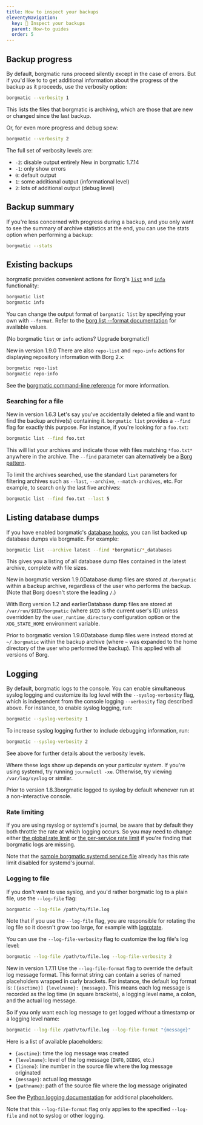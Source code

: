 ```yaml
---
title: How to inspect your backups
eleventyNavigation:
  key: 🔎 Inspect your backups
  parent: How-to guides
  order: 5
---
```

## Backup progress

By default, borgmatic runs proceed silently except in the case of errors. But
if you'd like to to get additional information about the progress of the
backup as it proceeds, use the verbosity option:

```bash
borgmatic --verbosity 1
```

This lists the files that borgmatic is archiving, which are those that are new
or changed since the last backup.

Or, for even more progress and debug spew:

```bash
borgmatic --verbosity 2
```

The full set of verbosity levels are:

 * `-2`: disable output entirely <span class="minilink minilink-addedin">New in borgmatic 1.7.14</span>
 * `-1`: only show errors
 * `0`: default output
 * `1`: some additional output (informational level)
 * `2`: lots of additional output (debug level)


## Backup summary

If you're less concerned with progress during a backup, and you only want to
see the summary of archive statistics at the end, you can use the stats
option when performing a backup:

```bash
borgmatic --stats
```

## Existing backups

borgmatic provides convenient actions for Borg's
[`list`](https://borgbackup.readthedocs.io/en/stable/usage/list.html) and
[`info`](https://borgbackup.readthedocs.io/en/stable/usage/info.html)
functionality:

```bash
borgmatic list
borgmatic info
```

You can change the output format of `borgmatic list` by specifying your own
with `--format`. Refer to the [borg list --format
documentation](https://borgbackup.readthedocs.io/en/stable/usage/list.html#the-format-specifier-syntax)
for available values.

(No borgmatic `list` or `info` actions? Upgrade borgmatic!)

<span class="minilink minilink-addedin">New in version 1.9.0</span> There are
also `repo-list` and `repo-info` actions for displaying repository information
with Borg 2.x:

```bash
borgmatic repo-list
borgmatic repo-info
```

See the [borgmatic command-line
reference](https://torsion.org/borgmatic/docs/reference/command-line/) for
more information.


### Searching for a file

<span class="minilink minilink-addedin">New in version 1.6.3</span> Let's say
you've accidentally deleted a file and want to find the backup archive(s)
containing it. `borgmatic list` provides a `--find` flag for exactly this
purpose. For instance, if you're looking for a `foo.txt`:

```bash
borgmatic list --find foo.txt
```

This will list your archives and indicate those with files matching
`*foo.txt*` anywhere in the archive. The `--find` parameter can alternatively
be a [Borg
pattern](https://borgbackup.readthedocs.io/en/stable/usage/help.html#borg-patterns).

To limit the archives searched, use the standard `list` parameters for
filtering archives such as `--last`, `--archive`, `--match-archives`, etc. For
example, to search only the last five archives:

```bash
borgmatic list --find foo.txt --last 5
```

## Listing database dumps

If you have enabled borgmatic's [database
hooks](https://torsion.org/borgmatic/docs/how-to/backup-your-databases/), you
can list backed up database dumps via borgmatic. For example:

```bash 
borgmatic list --archive latest --find *borgmatic/*_databases
```

This gives you a listing of all database dump files contained in the latest
archive, complete with file sizes.

<span class="minilink minilink-addedin">New in borgmatic version
1.9.0</span>Database dump files are stored at `/borgmatic` within a backup
archive, regardless of the user who performs the backup. (Note that Borg
doesn't store the leading `/`.)

<span class="minilink minilink-addedin">With Borg version 1.2 and
earlier</span>Database dump files are stored at `/var/run/$UID/borgmatic`
(where `$UID` is the current user's ID) unless overridden by the
`user_runtime_directory` configuration option or the `XDG_STATE_HOME`
environment variable.

<span class="minilink minilink-addedin">Prior to borgmatic version
1.9.0</span>Database dump files were instead stored at `~/.borgmatic` within
the backup archive (where `~` was expanded to the home directory of the user
who performed the backup). This applied with all versions of Borg.


## Logging

By default, borgmatic logs to the console. You can enable simultaneous syslog
logging and customize its log level with the `--syslog-verbosity` flag, which
is independent from the console logging `--verbosity` flag described above.
For instance, to enable syslog logging, run:

```bash
borgmatic --syslog-verbosity 1
```

To increase syslog logging further to include debugging information, run:

```bash
borgmatic --syslog-verbosity 2
```

See above for further details about the verbosity levels.

Where these logs show up depends on your particular system. If you're using
systemd, try running `journalctl -xe`. Otherwise, try viewing
`/var/log/syslog` or similar.

<span class="minilink minilink-addedin">Prior to version 1.8.3</span>borgmatic
logged to syslog by default whenever run at a non-interactive console.

### Rate limiting

If you are using rsyslog or systemd's journal, be aware that by default they
both throttle the rate at which logging occurs. So you may need to change
either [the global rate
limit](https://www.rootusers.com/how-to-change-log-rate-limiting-in-linux/) or
[the per-service rate
limit](https://www.freedesktop.org/software/systemd/man/journald.conf.html#RateLimitIntervalSec=)
if you're finding that borgmatic logs are missing.

Note that the [sample borgmatic systemd service
file](https://torsion.org/borgmatic/docs/how-to/set-up-backups/#systemd)
already has this rate limit disabled for systemd's journal.


### Logging to file

If you don't want to use syslog, and you'd rather borgmatic log to a plain
file, use the `--log-file` flag:

```bash
borgmatic --log-file /path/to/file.log
```

Note that if you use the `--log-file` flag, you are responsible for rotating
the log file so it doesn't grow too large, for example with
[logrotate](https://wiki.archlinux.org/index.php/Logrotate).

You can use the `--log-file-verbosity` flag to customize the log file's log level:

```bash
borgmatic --log-file /path/to/file.log --log-file-verbosity 2
```

<span class="minilink minilink-addedin">New in version 1.7.11</span> Use the
`--log-file-format` flag to override the default log message format. This
format string can contain a series of named placeholders wrapped in curly
brackets. For instance, the default log format is: `[{asctime}] {levelname}:
{message}`. This means each log message is recorded as the log time (in square
brackets), a logging level name, a colon, and the actual log message.

So if you only want each log message to get logged *without* a timestamp or a
logging level name:

```bash
borgmatic --log-file /path/to/file.log --log-file-format "{message}"
```

Here is a list of available placeholders:

 * `{asctime}`: time the log message was created
 * `{levelname}`: level of the log message (`INFO`, `DEBUG`, etc.)
 * `{lineno}`: line number in the source file where the log message originated
 * `{message}`: actual log message
 * `{pathname}`: path of the source file where the log message originated

See the [Python logging
documentation](https://docs.python.org/3/library/logging.html#logrecord-attributes)
for additional placeholders.

Note that this `--log-file-format` flag only applies to the specified
`--log-file` and not to syslog or other logging.
